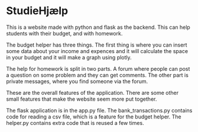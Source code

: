 # StudieHjælp

This is a website made with python and flask as the backend. This can help students with their budget, and with homework.

The budget helper has three things. The first thing is where you can insert some data about your income and expences and it will calculate the space in your budget and it will make a graph using plotly.

The help for homework is split in two parts. A forum where people can post a question on some problem and they can get comments. The other part is private messages, where you find someone via the forum.

These are the overall features of the application. There are some other small features that make the website seem more put together.

The flask application is in the app.py file. The bank_transactions.py contains code for reading a csv file, which is a feature for the budget helper. The helper.py contains extra code that is reused a few times.